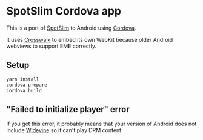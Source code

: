 # SpotSlim Cordova app

This is a port of [SpotSlim](https://github.com/Rudloff/spotslim) to Android using [Cordova](https://cordova.apache.org/).

It uses [Crosswalk](https://crosswalk-project.org/) to embed its own WebKit because older Android webviews to support EME correctly.

## Setup

```bash
yarn install
cordova prepare
cordova build
```

## "Failed to initialize player" error

If you get this error, it probably means that your version of Android does not include [Widevine](https://www.widevine.com/) so it can't play DRM content.
